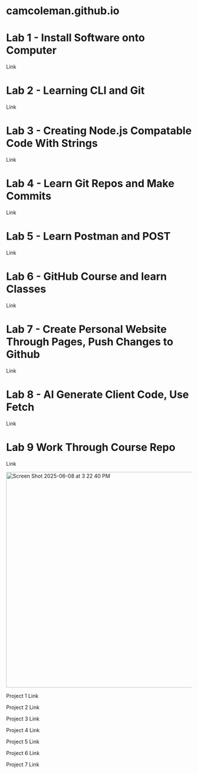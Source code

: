 # camcoleman.github.io

# Lab 1 - Install Software onto Computer
Link

# Lab 2 - Learning CLI and Git
Link

# Lab 3 - Creating Node.js Compatable Code With Strings
Link

# Lab 4 - Learn Git Repos and Make Commits
Link

# Lab 5 - Learn Postman and POST
Link

# Lab 6 - GitHub Course and learn Classes
Link

# Lab 7 - Create Personal Website Through Pages, Push Changes to Github
Link

# Lab 8 - AI Generate Client Code, Use Fetch
Link

# Lab 9 Work Through Course Repo
Link

<img width="584" alt="Screen Shot 2025-06-08 at 3 22 40 PM" src="https://github.com/user-attachments/assets/acad3156-e7c5-490f-8e9e-ba5689a1a7d4" />

Project 1
Link 

Project 2
Link 

Project 3
Link 

Project 4
Link 

Project 5
Link 

Project 6
Link 

Project 7
Link 


